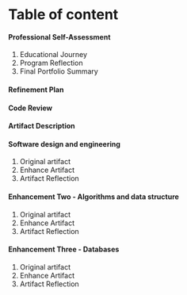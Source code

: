 # Table of content
#### Professional Self-Assessment
   1. Educational Journey
   2. Program Reflection
   3. Final Portfolio Summary
#### Refinement Plan
#### Code Review
#### Artifact Description
#### Software design and engineering
   1. Original artifact
   2. Enhance Artifact
   3. Artifact Reflection
#### Enhancement Two - Algorithms and data structure 
   1. Original artifact
   2. Enhance Artifact
   3. Artifact Reflection  
#### Enhancement Three - Databases              
   1. Original artifact
   2. Enhance Artifact
   3. Artifact Reflection 
